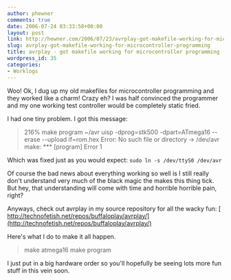```yaml
---
author: phewner
comments: true
date: 2006-07-24 03:33:58+00:00
layout: post
link: http://hewner.com/2006/07/23/avrplay-got-makefile-working-for-microcontroller-programming/
slug: avrplay-got-makefile-working-for-microcontroller-programming
title: avrplay - got makefile working for microcontroller programming
wordpress_id: 35
categories:
- Worklogs
---
```


Woo!  Ok, I dug up my old makefiles for microcontroller programming and they worked like a charm!  Crazy eh?  I was half convinced the programmer and my one working test controller would be completely static fried.

I had one tiny problem.  I got this message:



<blockquote>
216% make program                                                      ~/avr
uisp -dprog=stk500 -dpart=ATmega16 --erase --upload if=rom.hex
Error: No such file or directory
 -> /dev/avr
make: *** [program] Error 1
</blockquote>



Which was fixed just as you would expect: `sudo ln -s /dev/ttyS0 /dev/avr` 

Of course the bad news about everything working so well is I still really don't understand very much of the black magic the makes this thing tick.  But hey, that understanding will come with time and horrible horrible pain, right?

Anyways, check out avrplay in my source repository for all the wacky fun:
[
http://technofetish.net/repos/buffaloplay/avrplay/](http://technofetish.net/repos/buffaloplay/avrplay/)

Here's what I do to make it all happen.


<blockquote>
make atmega16
make program
</blockquote>



I just put in a big hardware order so you'll hopefully be seeing lots more fun stuff in this vein soon.
